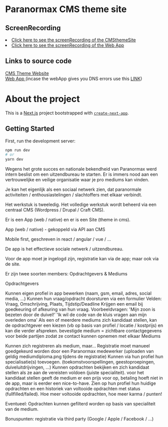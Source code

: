 <h1>Paranormax CMS theme site </h1>

<h2>ScreenRecording</h2>
<li>
    <a href="https://vimeo.com/667284010">Click here to see the screenRecording of the CMSthemeSite</a>
</li>
<li>
    <a href="https://vimeo.com/667283742">Click here to see the screenRecording of the Web App</a>
</li>

<h2>Links to source code</h2>
<a href="https://github.com/NielsMoens/Werkstuk_CMSDEV_Paranormax-NielsMoens"> CMS Theme Website </a><br>
<a href="https://github.com/NielsMoens/Werkstuk_CMSDEV_ParanormaxApp-NielsMoens"> Web App </a>
(incase the webApp gives you DNS errors use this <a href="https://hardcore-swanson-20ef3a.netlify.app/"> LINK</a>)

<h1>About the project</h1>

This is a [Next.js](https://nextjs.org/) project bootstrapped with [`create-next-app`](https://github.com/vercel/next.js/tree/canary/packages/create-next-app).

## Getting Started

First, run the development server:

```bash
npm run dev
# or
yarn dev
```
Wegens het grote succes en nationale bekendheid van Paranormax werd intern beslist om een uitzendbureau te starten.
Er is immers nood aan een vertrouwelijke en veilige organisatie waar je pro mediums kan vinden.

Je kan het eigenlijk als een sociaal netwerk zien, dat paranormale activiteiten / enthousiastelingen / slachtoffers met elkaar verbindt.

Het werkstuk is tweeledig. Het volledige werkstuk wordt beheerd via een centraal CMS (Wordpress / Drupal / Craft CMS).

Er is een App (web / native) en er is een Site (theme in cms).

App (web / native) - gekoppeld via API aan CMS

Mobile first, geschreven in react / angular / vue / ...

De app is het effectieve sociale netwerk / uitzendbureau.

Voor de app moet je ingelogd zijn, registratie kan via de app; maar ook via de site.

Er zijn twee soorten members: Opdrachtgevers & Mediums

Opdrachtgevers

Kunnen eigen profiel in app bewerken (naam, gsm, email, adres, social media, ...)
Kunnen hun vraag/opdracht doorsturen via een formulier
Velden: Vraag, Omschrijving, Plaats, Tijdstip/Deadline
Krijgen een email bij goedkeuring of afkeuring van hun vraag.
Voorbeeldvragen:
'Mijn zoon is bezeten door de duivel!'
'Ik wil de code van de kluis vragen aan mijn overleden oma'
Als een of meerdere mediums zich kandidaat stellen, kan de opdrachtgever een kiezen (vb op basis van profiel / locatie / kostprijs) en kan die verder afspreken.
bevestigde medium = zichtbare contactgegevens voor beide partijen zodat ze contact kunnen opnemen met elkaar
Mediums

Kunnen zich registreren als medium, maar...
Registratie moet manueel goedgekeurd worden door een Paranormax medewerker (uploaden van geldig mediumdiploma.png tijdens de registratie)
Kunnen via hun profiel hun specialisatie(s) toevoegen.
(toekomstvoorspellingen, geestoproepingen, duiveluitdrijvingen, ...)
Kunnen opdrachten bekijken en zich kandidaat stellen als ze aan de vereisten voldoen (juiste specialiteit).
voor het kandidaat stellen geeft de medium er een prijs voor op, betaling hoeft niet in de app, maar is eerder een nice-to-have.
Zien op hun profiel hun huidige opdrachten en een historiek van voltooide opdrachten met status (fullfilled/failed).
Hoe meer voltooide opdrachten, hoe meer karma / punten!

Eventueel: Opdrachten kunnen gefilterd worden op basis van specialiteit van de medium.

Bonuspunten: registratie via third party (Google / Apple / Facebook / ...)